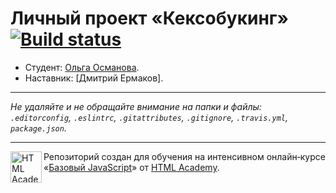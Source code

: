# Личный проект «Кексобукинг» [![Build status][travis-image]][travis-url]

* Студент: [Ольга Османова](https://up.htmlacademy.ru/javascript/10/user/349675).
* Наставник: [Дмитрий Ермаков].

---

_Не удаляйте и не обращайте внимание на папки и файлы:_<br>
_`.editorconfig`, `.eslintrc`, `.gitattributes`, `.gitignore`, `.travis.yml`, `package.json`._

---

<a href="https://htmlacademy.ru/intensive/javascript"><img align="left" width="50" height="50" title="HTML Academy" src="https://up.htmlacademy.ru/static/img/intensive/javascript/logo-for-github.svg"></a>

Репозиторий создан для обучения на интенсивном онлайн‑курсе «[Базовый JavaScript](https://htmlacademy.ru/intensive/javascript)» от [HTML Academy](https://htmlacademy.ru).

[travis-image]: https://travis-ci.org/htmlacademy-javascript/349675-keksobooking.svg?branch=master
[travis-url]: https://travis-ci.org/htmlacademy-javascript/349675-keksobooking
